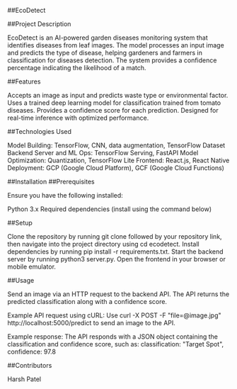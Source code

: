 ##EcoDetect

##Project Description

EcoDetect is an AI-powered garden diseases monitoring system that identifies diseases from leaf images. The model processes an input image and predicts the type of disease, helping gardeners and farmers in classification for diseases detection. The system provides a confidence percentage indicating the likelihood of a match.

##Features

Accepts an image as input and predicts waste type or environmental factor.
Uses a trained deep learning model for classification trained from tomato diseases.
Provides a confidence score for each prediction.
Designed for real-time inference with optimized performance.

##Technologies Used

Model Building: TensorFlow, CNN, data augmentation, TensorFlow Dataset
Backend Server and ML Ops: TensorFlow Serving, FastAPI
Model Optimization: Quantization, TensorFlow Lite
Frontend: React.js, React Native
Deployment: GCP (Google Cloud Platform), GCF (Google Cloud Functions)

##Installation
##Prerequisites

Ensure you have the following installed:

Python 3.x
Required dependencies (install using the command below)

##Setup

Clone the repository by running git clone followed by your repository link, then navigate into the project directory using cd ecodetect.
Install dependencies by running pip install -r requirements.txt.
Start the backend server by running python3 server.py.
Open the frontend in your browser or mobile emulator.

##Usage

Send an image via an HTTP request to the backend API.
The API returns the predicted classification along with a confidence score.

Example API request using cURL:
Use curl -X POST -F "file=@image.jpg" http://localhost:5000/predict to send an image to the API.

Example response:
The API responds with a JSON object containing the classification and confidence score, such as:
classification: "Target Spot", confidence: 97.8

##Contributors

Harsh Patel